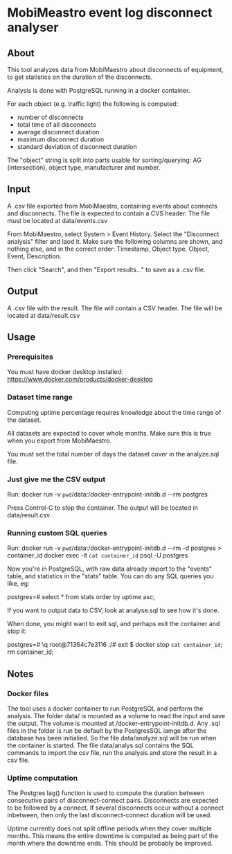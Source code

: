 # MobiMeastro event log disconnect analyser

## About
This tool analyzes data from MobiMaestro about disconnects of equipment,
to get statistics on the duration of the disconnects.

Analysis is done with PostgreSQL running in a docker container.

For each object (e.g. traffic light) the following is computed:

- number of disconnects
- total time of all disconnects
- average disconnect duration
- maximum disconnect duration
- standard deviation of disconnect duration

The "object" string is split into parts usable for sorting/querying:
AG (intersection), object type, manufacturer and number.

## Input
A .csv file exported from MobiMaestro, containing events about connects and disconnects.
The file is expected to contain a CVS header.
The file must be located at data/events.csv

From MobiMaestro, select System > Event History. Select the "Disconnect analysis" filter and laod it.
Make sure the following columns are shown, and nothing else, and in the correct order:
	Timestamp, Object type, Object, Event, Description.

Then click "Search", and then "Export results..." to save as a .csv file.

## Output
A .csv file with the result.
The file will contain a CSV header.
The file will be located at data/result.csv

## Usage

### Prerequisites
You must have docker desktop installed:
https://www.docker.com/products/docker-desktop

### Dataset time range
Computing uptime percentage requires knowledge about the time range of the dataset.

All datasets are expected to cover whole months. Make sure this is true when you export from MobiMaestro.

You must set the total number of days the dataset cover in the analyze.sql file.


### Just give me the CSV output
Run:
docker run -v `pwd`/data:/docker-entrypoint-initdb.d --rm postgres

Press Control-C to stop the container.
The output will be located in data/result.csv.


### Running custom SQL queries
Run:
docker run -v `pwd`/data:/docker-entrypoint-initdb.d --rm -d postgres > container_id
docker exec -it `cat container_id` psql -U postgres

Now you're in PostgreSQL, with raw data already import to the "events" table,
and statistics in the "stats" table. You can do any SQL queries you like, eg:

postgres=# select * from stats order by uptime asc;

If you want to output data to CSV, look at analyse.sql to see how it's done.

When done, you might want to exit sql, and perhaps exit the container and stop it:

postgres=# \q
root@71364c7e3116 :/# exit
$ docker stop `cat container_id`; rm container_id;

## Notes

### Docker files
The tool uses a docker container to run PostgreSQL and perform the analysis. 
The folder data/ is mounted as a volume to read the input and save the output.
The volume is mounted at /docker-entrypoint-initdb.d. Any .sql files in
the folder is run be default by the PostgresSQL iamge after the database
has been initialied. So the file data/analyze.sql will be run when the container
is started.
The file data/analys.sql contains the SQL commands to import the csv file, run
the analysis and store the result in a csv file.

### Uptime computation
The Postgres lag() function is used to compute the
duration between consecutive pairs of disconnect-connect pairs.
Disconnects are expected to be followed by a connect. If several disconnects
occur without a connect inbetween, then only the last disconnect-connect
duration will be used.

Uptime currently does not split offline periods when they cover multiple months.
This means the entire downtime is computed as being part of the month where the
downtime ends. This should be probably be improved.


